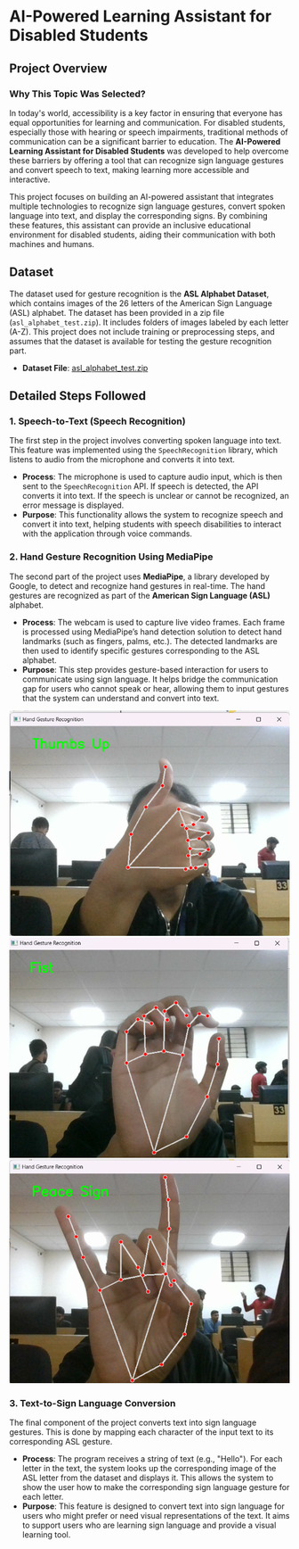 # AI-Powered Learning Assistant for Disabled Students

## Project Overview

### Why This Topic Was Selected?

In today's world, accessibility is a key factor in ensuring that everyone has equal opportunities for learning and communication. For disabled students, especially those with hearing or speech impairments, traditional methods of communication can be a significant barrier to education. The **AI-Powered Learning Assistant for Disabled Students** was developed to help overcome these barriers by offering a tool that can recognize sign language gestures and convert speech to text, making learning more accessible and interactive. 

This project focuses on building an AI-powered assistant that integrates multiple technologies to recognize sign language gestures, convert spoken language into text, and display the corresponding signs. By combining these features, this assistant can provide an inclusive educational environment for disabled students, aiding their communication with both machines and humans.


## Dataset

The dataset used for gesture recognition is the **ASL Alphabet Dataset**, which contains images of the 26 letters of the American Sign Language (ASL) alphabet. The dataset has been provided in a zip file (`asl_alphabet_test.zip`). It includes folders of images labeled by each letter (A-Z). This project does not include training or preprocessing steps, and assumes that the dataset is available for testing the gesture recognition part.

- **Dataset File**: [asl_alphabet_test.zip](asl_alphabet_test.zip)

## Detailed Steps Followed

### 1. Speech-to-Text (Speech Recognition)

The first step in the project involves converting spoken language into text. This feature was implemented using the `SpeechRecognition` library, which listens to audio from the microphone and converts it into text.

- **Process**: The microphone is used to capture audio input, which is then sent to the `SpeechRecognition` API. If speech is detected, the API converts it into text. If the speech is unclear or cannot be recognized, an error message is displayed.
- **Purpose**: This functionality allows the system to recognize speech and convert it into text, helping students with speech disabilities to interact with the application through voice commands.

### 2. Hand Gesture Recognition Using MediaPipe

The second part of the project uses **MediaPipe**, a library developed by Google, to detect and recognize hand gestures in real-time. The hand gestures are recognized as part of the **American Sign Language (ASL)** alphabet.

- **Process**: The webcam is used to capture live video frames. Each frame is processed using MediaPipe’s hand detection solution to detect hand landmarks (such as fingers, palms, etc.). The detected landmarks are then used to identify specific gestures corresponding to the ASL alphabet.
- **Purpose**: This step provides gesture-based interaction for users to communicate using sign language. It helps bridge the communication gap for users who cannot speak or hear, allowing them to input gestures that the system can understand and convert into text.

![Alt Text](Screenshot%202024-12-14%20085146.png)
![Alt Text](Screenshot%202024-12-14%20085414.png)
![Alt Text](Screenshot%202024-12-14%20085459.png)


### 3. Text-to-Sign Language Conversion

The final component of the project converts text into sign language gestures. This is done by mapping each character of the input text to its corresponding ASL gesture.

- **Process**: The program receives a string of text (e.g., "Hello"). For each letter in the text, the system looks up the corresponding image of the ASL letter from the dataset and displays it. This allows the system to show the user how to make the corresponding sign language gesture for each letter.
- **Purpose**: This feature is designed to convert text into sign language for users who might prefer or need visual representations of the text. It aims to support users who are learning sign language and provide a visual learning tool.

